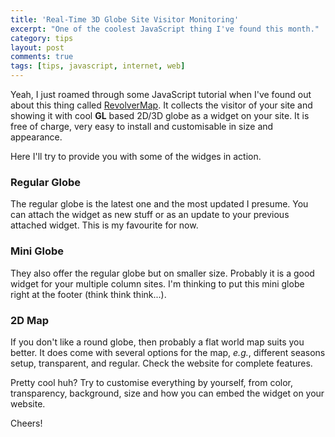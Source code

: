 ```yaml
---
title: 'Real-Time 3D Globe Site Visitor Monitoring'
excerpt: "One of the coolest JavaScript thing I've found this month."
category: tips
layout: post
comments: true
tags: [tips, javascript, internet, web]
---
```


Yeah, I just roamed through some JavaScript tutorial when I've found out about this thing called [RevolverMap][1]. It collects the visitor of your site and showing it with cool **GL** based 2D/3D globe as a widget on your site. It is free of charge, very easy to install and customisable in size and appearance. 

Here I'll try to provide you with some of the widges in action.

### Regular Globe

<script type="text/javascript" src="//ra.revolvermaps.com/0/0/6.js?i=0314opn7pot&amp;m=7&amp;s=341&amp;c=ff0000&amp;cr1=ffffff&amp;f=ubuntu&amp;l=0&amp;bv=100&amp;lx=-700&amp;ly=-320&amp;hi=40&amp;rs=100&amp;as=10" async="async"></script>

The regular globe is the latest one and the most updated I presume. You can attach the widget as new stuff or as an update to your previous attached widget. This is my favourite for now.

### Mini Globe

They also offer the regular globe but on smaller size. Probably it is a good widget for your multiple column sites. I'm thinking to put this mini globe right at the footer (think think think...).

<script type="text/javascript" src="//ra.revolvermaps.com/0/0/5.js?i=0g90dd9kyof&amp;m=1c&amp;s=180&amp;c=ff0000&amp;cr1=ffffff&amp;cw=ffffff&amp;cb=000000" async="async"></script>

### 2D Map

If you don't like a round globe, then probably a flat world map suits you better. It does come with several options for the map, *e.g.*, different seasons setup, transparent, and regular. Check the website for complete features.

<script type="text/javascript" src="//ra.revolvermaps.com/0/0/7.js?i=0tgvdwyy5bw&amp;m=6&amp;c=ff0000&amp;cr1=ffffff&amp;sx=0" async="async"></script>

Pretty cool huh? Try to customise everything by yourself, from color, transparency, background, size and how you can embed the widget on your website.

Cheers!

[1]: https://www.revolvermaps.com